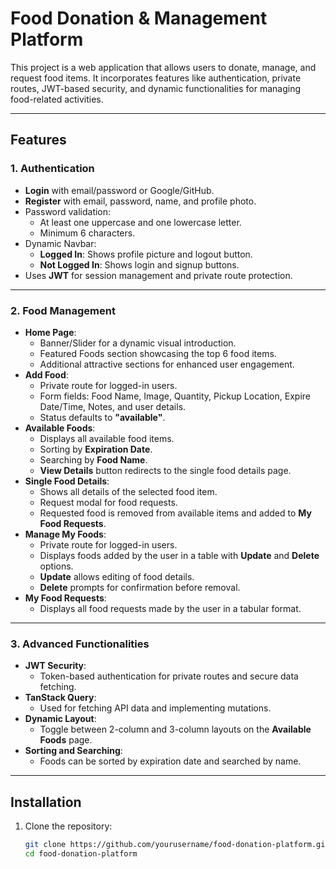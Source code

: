 # **Food Donation & Management Platform**

This project is a web application that allows users to donate, manage, and request food items. It incorporates features like authentication, private routes, JWT-based security, and dynamic functionalities for managing food-related activities.

---

## **Features**

### **1. Authentication**
- **Login** with email/password or Google/GitHub.
- **Register** with email, password, name, and profile photo.
- Password validation:
  - At least one uppercase and one lowercase letter.
  - Minimum 6 characters.
- Dynamic Navbar:
  - **Logged In**: Shows profile picture and logout button.
  - **Not Logged In**: Shows login and signup buttons.
- Uses **JWT** for session management and private route protection.

---

### **2. Food Management**
- **Home Page**:
  - Banner/Slider for a dynamic visual introduction.
  - Featured Foods section showcasing the top 6 food items.
  - Additional attractive sections for enhanced user engagement.
- **Add Food**:
  - Private route for logged-in users.
  - Form fields: Food Name, Image, Quantity, Pickup Location, Expire Date/Time, Notes, and user details.
  - Status defaults to **"available"**.
- **Available Foods**:
  - Displays all available food items.
  - Sorting by **Expiration Date**.
  - Searching by **Food Name**.
  - **View Details** button redirects to the single food details page.
- **Single Food Details**:
  - Shows all details of the selected food item.
  - Request modal for food requests.
  - Requested food is removed from available items and added to **My Food Requests**.
- **Manage My Foods**:
  - Private route for logged-in users.
  - Displays foods added by the user in a table with **Update** and **Delete** options.
  - **Update** allows editing of food details.
  - **Delete** prompts for confirmation before removal.
- **My Food Requests**:
  - Displays all food requests made by the user in a tabular format.

---

### **3. Advanced Functionalities**
- **JWT Security**:
  - Token-based authentication for private routes and secure data fetching.
- **TanStack Query**:
  - Used for fetching API data and implementing mutations.
- **Dynamic Layout**:
  - Toggle between 2-column and 3-column layouts on the **Available Foods** page.
- **Sorting and Searching**:
  - Foods can be sorted by expiration date and searched by name.

---

## **Installation**

1. Clone the repository:
   ```bash
   git clone https://github.com/yourusername/food-donation-platform.git
   cd food-donation-platform
